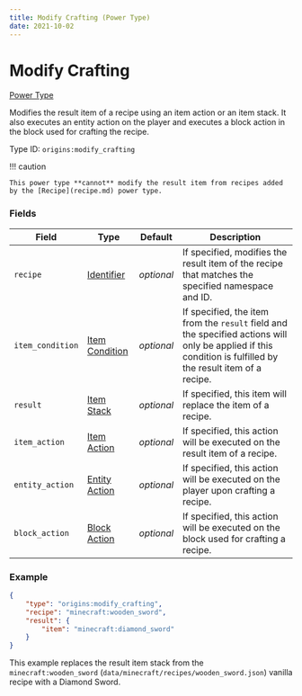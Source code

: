 ```yaml
---
title: Modify Crafting (Power Type)
date: 2021-10-02
---
```


# Modify Crafting

[Power Type](../power_types.md)

Modifies the result item of a recipe using an item action or an item stack. It also executes an entity action on the player and executes a block action in the block used for crafting the recipe.

Type ID: `origins:modify_crafting`

!!! caution

    This power type **cannot** modify the result item from recipes added by the [Recipe](recipe.md) power type.

### Fields

Field | Type | Default | Description
------|------|---------|-------------
`recipe` | [Identifier](../types/data_types/identifier.md) | _optional_ | If specified, modifies the result item of the recipe that matches the specified namespace and ID.
`item_condition` | [Item Condition](../item_conditions.md) | _optional_ | If specified, the item from the `result` field and the specified actions will only be applied if this condition is fulfilled by the result item of a recipe.
`result` | [Item Stack](../data_types/item_stack.md) | _optional_ | If specified, this item will replace the item of a recipe.
`item_action` | [Item Action](../item_actions.md) | _optional_ | If specified, this action will be executed on the result item of a recipe.
`entity_action` | [Entity Action](../entity_actions.md) | _optional_ | If specified, this action will be executed on the player upon crafting a recipe.
`block_action` | [Block Action](../block_actions.md) | _optional_ | If specified, this action will be executed on the block used for crafting a recipe.

### Example
```json
{
    "type": "origins:modify_crafting",
    "recipe": "minecraft:wooden_sword",
    "result": {
        "item": "minecraft:diamond_sword"
    }
}
```
This example replaces the result item stack from the `minecraft:wooden_sword` (`data/minecraft/recipes/wooden_sword.json`) vanilla recipe with a Diamond Sword.